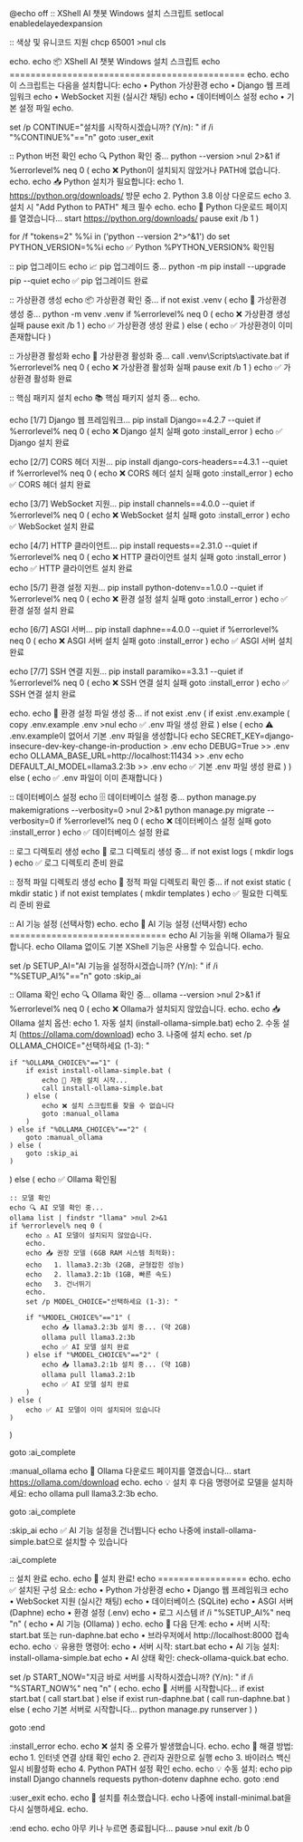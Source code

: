 @echo off
:: XShell AI 챗봇 Windows 설치 스크립트
setlocal enabledelayedexpansion

:: 색상 및 유니코드 지원
chcp 65001 >nul
cls

echo.
echo 📦 XShell AI 챗봇 Windows 설치 스크립트
echo =============================================
echo.
echo 이 스크립트는 다음을 설치합니다:
echo   • Python 가상환경
echo   • Django 웹 프레임워크
echo   • WebSocket 지원 (실시간 채팅)
echo   • 데이터베이스 설정
echo   • 기본 설정 파일
echo.

set /p CONTINUE="설치를 시작하시겠습니까? (Y/n): "
if /i "%CONTINUE%"=="n" goto :user_exit

:: Python 버전 확인
echo 🔍 Python 확인 중...
python --version >nul 2>&1
if %errorlevel% neq 0 (
    echo ❌ Python이 설치되지 않았거나 PATH에 없습니다.
    echo.
    echo 📥 Python 설치가 필요합니다:
    echo    1. https://python.org/downloads/ 방문
    echo    2. Python 3.8 이상 다운로드
    echo    3. 설치 시 "Add Python to PATH" 체크 필수
    echo.
    echo 🔗 Python 다운로드 페이지를 열겠습니다...
    start https://python.org/downloads/
    pause
    exit /b 1
)

for /f "tokens=2" %%i in ('python --version 2^>^&1') do set PYTHON_VERSION=%%i
echo ✅ Python %PYTHON_VERSION% 확인됨

:: pip 업그레이드
echo 📈 pip 업그레이드 중...
python -m pip install --upgrade pip --quiet
echo ✅ pip 업그레이드 완료

:: 가상환경 생성
echo 📦 가상환경 확인 중...
if not exist .venv (
    echo 🔨 가상환경 생성 중...
    python -m venv .venv
    if %errorlevel% neq 0 (
        echo ❌ 가상환경 생성 실패
        pause
        exit /b 1
    )
    echo ✅ 가상환경 생성 완료
) else (
    echo ✅ 가상환경이 이미 존재합니다
)

:: 가상환경 활성화
echo 🔄 가상환경 활성화 중...
call .venv\Scripts\activate.bat
if %errorlevel% neq 0 (
    echo ❌ 가상환경 활성화 실패
    pause
    exit /b 1
)
echo ✅ 가상환경 활성화 완료

:: 핵심 패키지 설치
echo 📚 핵심 패키지 설치 중...
echo.

echo [1/7] Django 웹 프레임워크...
pip install Django==4.2.7 --quiet
if %errorlevel% neq 0 (
    echo ❌ Django 설치 실패
    goto :install_error
)
echo ✅ Django 설치 완료

echo [2/7] CORS 헤더 지원...
pip install django-cors-headers==4.3.1 --quiet
if %errorlevel% neq 0 (
    echo ❌ CORS 헤더 설치 실패
    goto :install_error
)
echo ✅ CORS 헤더 설치 완료

echo [3/7] WebSocket 지원...
pip install channels==4.0.0 --quiet
if %errorlevel% neq 0 (
    echo ❌ WebSocket 설치 실패
    goto :install_error
)
echo ✅ WebSocket 설치 완료

echo [4/7] HTTP 클라이언트...
pip install requests==2.31.0 --quiet
if %errorlevel% neq 0 (
    echo ❌ HTTP 클라이언트 설치 실패
    goto :install_error
)
echo ✅ HTTP 클라이언트 설치 완료

echo [5/7] 환경 설정 지원...
pip install python-dotenv==1.0.0 --quiet
if %errorlevel% neq 0 (
    echo ❌ 환경 설정 설치 실패
    goto :install_error
)
echo ✅ 환경 설정 설치 완료

echo [6/7] ASGI 서버...
pip install daphne==4.0.0 --quiet
if %errorlevel% neq 0 (
    echo ❌ ASGI 서버 설치 실패
    goto :install_error
)
echo ✅ ASGI 서버 설치 완료

echo [7/7] SSH 연결 지원...
pip install paramiko==3.3.1 --quiet
if %errorlevel% neq 0 (
    echo ❌ SSH 연결 설치 실패
    goto :install_error
)
echo ✅ SSH 연결 설치 완료

echo.
echo 📄 환경 설정 파일 생성 중...
if not exist .env (
    if exist .env.example (
        copy .env.example .env >nul
        echo ✅ .env 파일 생성 완료
    ) else (
        echo ⚠️ .env.example이 없어서 기본 .env 파일을 생성합니다
        echo SECRET_KEY=django-insecure-dev-key-change-in-production > .env
        echo DEBUG=True >> .env
        echo OLLAMA_BASE_URL=http://localhost:11434 >> .env
        echo DEFAULT_AI_MODEL=llama3.2:3b >> .env
        echo ✅ 기본 .env 파일 생성 완료
    )
) else (
    echo ✅ .env 파일이 이미 존재합니다
)

:: 데이터베이스 설정
echo 🗄️ 데이터베이스 설정 중...
python manage.py makemigrations --verbosity=0 >nul 2>&1
python manage.py migrate --verbosity=0
if %errorlevel% neq 0 (
    echo ❌ 데이터베이스 설정 실패
    goto :install_error
)
echo ✅ 데이터베이스 설정 완료

:: 로그 디렉토리 생성
echo 📂 로그 디렉토리 생성 중...
if not exist logs (
    mkdir logs
)
echo ✅ 로그 디렉토리 준비 완료

:: 정적 파일 디렉토리 생성
echo 📁 정적 파일 디렉토리 확인 중...
if not exist static (
    mkdir static
)
if not exist templates (
    mkdir templates
)
echo ✅ 필요한 디렉토리 준비 완료

:: AI 기능 설정 (선택사항)
echo.
echo 🤖 AI 기능 설정 (선택사항)
echo ==============================
echo AI 기능을 위해 Ollama가 필요합니다.
echo Ollama 없이도 기본 XShell 기능은 사용할 수 있습니다.
echo.

set /p SETUP_AI="AI 기능을 설정하시겠습니까? (Y/n): "
if /i "%SETUP_AI%"=="n" goto :skip_ai

:: Ollama 확인
echo 🔍 Ollama 확인 중...
ollama --version >nul 2>&1
if %errorlevel% neq 0 (
    echo ❌ Ollama가 설치되지 않았습니다.
    echo.
    echo 📥 Ollama 설치 옵션:
    echo   1. 자동 설치 (install-ollama-simple.bat)
    echo   2. 수동 설치 (https://ollama.com/download)
    echo   3. 나중에 설치
    echo.
    set /p OLLAMA_CHOICE="선택하세요 (1-3): "
    
    if "%OLLAMA_CHOICE%"=="1" (
        if exist install-ollama-simple.bat (
            echo 🚀 자동 설치 시작...
            call install-ollama-simple.bat
        ) else (
            echo ❌ 설치 스크립트를 찾을 수 없습니다
            goto :manual_ollama
        )
    ) else if "%OLLAMA_CHOICE%"=="2" (
        goto :manual_ollama
    ) else (
        goto :skip_ai
    )
) else (
    echo ✅ Ollama 확인됨
    
    :: 모델 확인
    echo 🔍 AI 모델 확인 중...
    ollama list | findstr "llama" >nul 2>&1
    if %errorlevel% neq 0 (
        echo ⚠️ AI 모델이 설치되지 않았습니다.
        echo.
        echo 📥 권장 모델 (6GB RAM 시스템 최적화):
        echo   1. llama3.2:3b (2GB, 균형잡힌 성능)
        echo   2. llama3.2:1b (1GB, 빠른 속도)
        echo   3. 건너뛰기
        echo.
        set /p MODEL_CHOICE="선택하세요 (1-3): "
        
        if "%MODEL_CHOICE%"=="1" (
            echo 📥 llama3.2:3b 설치 중... (약 2GB)
            ollama pull llama3.2:3b
            echo ✅ AI 모델 설치 완료
        ) else if "%MODEL_CHOICE%"=="2" (
            echo 📥 llama3.2:1b 설치 중... (약 1GB)
            ollama pull llama3.2:1b
            echo ✅ AI 모델 설치 완료
        )
    ) else (
        echo ✅ AI 모델이 이미 설치되어 있습니다
    )
)

goto :ai_complete

:manual_ollama
echo 🔗 Ollama 다운로드 페이지를 열겠습니다...
start https://ollama.com/download
echo.
echo 💡 설치 후 다음 명령어로 모델을 설치하세요:
echo    ollama pull llama3.2:3b
echo.

goto :ai_complete

:skip_ai
echo ✅ AI 기능 설정을 건너뜁니다
echo   나중에 install-ollama-simple.bat으로 설치할 수 있습니다

:ai_complete

:: 설치 완료
echo.
echo 🎉 설치 완료!
echo =================
echo.
echo ✅ 설치된 구성 요소:
echo   • Python 가상환경
echo   • Django 웹 프레임워크
echo   • WebSocket 지원 (실시간 채팅)
echo   • 데이터베이스 (SQLite)
echo   • ASGI 서버 (Daphne)
echo   • 환경 설정 (.env)
echo   • 로그 시스템
if /i "%SETUP_AI%" neq "n" (
    echo   • AI 기능 (Ollama)
)
echo.
echo 🚀 다음 단계:
echo   • 서버 시작: start.bat 또는 run-daphne.bat
echo   • 브라우저에서 http://localhost:8000 접속
echo.
echo 💡 유용한 명령어:
echo   • 서버 시작: start.bat
echo   • AI 기능 설치: install-ollama-simple.bat
echo   • AI 상태 확인: check-ollama-quick.bat
echo.

set /p START_NOW="지금 바로 서버를 시작하시겠습니까? (Y/n): "
if /i "%START_NOW%" neq "n" (
    echo.
    echo 🚀 서버를 시작합니다...
    if exist start.bat (
        call start.bat
    ) else if exist run-daphne.bat (
        call run-daphne.bat
    ) else (
        echo 기본 서버로 시작합니다...
        python manage.py runserver
    )
)

goto :end

:install_error
echo.
echo ❌ 설치 중 오류가 발생했습니다.
echo.
echo 🔧 해결 방법:
echo   1. 인터넷 연결 상태 확인
echo   2. 관리자 권한으로 실행
echo   3. 바이러스 백신 일시 비활성화
echo   4. Python PATH 설정 확인
echo.
echo 💡 수동 설치:
echo   pip install Django channels requests python-dotenv daphne
echo.
goto :end

:user_exit
echo.
echo 👋 설치를 취소했습니다.
echo    나중에 install-minimal.bat을 다시 실행하세요.
echo.

:end
echo.
echo 아무 키나 누르면 종료됩니다...
pause >nul
exit /b 0
